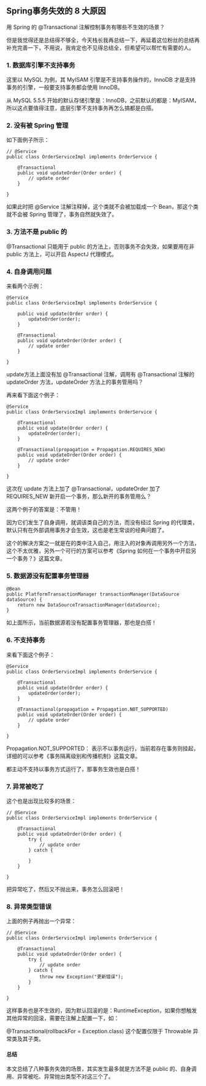 ## Spring事务失效的 8 大原因
用 Spring 的 @Transactional 注解控制事务有哪些不生效的场景？


但是我觉得还是总结得不够全，今天栈长我再总结一下，再延着这位粉丝的总结再补充完善一下，不用说，我肯定也不见得总结全，但希望可以帮忙有需要的人。

### 1. 数据库引擎不支持事务
这里以 MySQL 为例，其 MyISAM 引擎是不支持事务操作的，InnoDB 才是支持事务的引擎，一般要支持事务都会使用 InnoDB。

从 MySQL 5.5.5 开始的默认存储引擎是：InnoDB，之前默认的都是：MyISAM，所以这点要值得注意，底层引擎不支持事务再怎么搞都是白搭。

### 2. 没有被 Spring 管理
如下面例子所示：


```
// @Service
public class OrderServiceImpl implements OrderService {

    @Transactional
    public void updateOrder(Order order) {
        // update order
    }
    
}
```

如果此时把 @Service 注解注释掉，这个类就不会被加载成一个 Bean，那这个类就不会被 Spring 管理了，事务自然就失效了。

### 3. 方法不是 public 的
 @Transactional 只能用于 public 的方法上，否则事务不会失效，如果要用在非 public 方法上，可以开启 AspectJ 代理模式。

### 4. 自身调用问题
来看两个示例：


```
@Service
public class OrderServiceImpl implements OrderService {

    public void update(Order order) {
        updateOrder(order);
    }
    
    @Transactional
    public void updateOrder(Order order) {
        // update order
    }
    
}
```

update方法上面没有加 @Transactional 注解，调用有 @Transactional 注解的 updateOrder 方法，updateOrder 方法上的事务管用吗？

再来看下面这个例子：

```
@Service
public class OrderServiceImpl implements OrderService {

    @Transactional
    public void update(Order order) {
        updateOrder(order);
    }
    
    @Transactional(propagation = Propagation.REQUIRES_NEW)
    public void updateOrder(Order order) {
        // update order
    }
    
}
```

这次在 update 方法上加了 @Transactional，updateOrder 加了 REQUIRES_NEW 新开启一个事务，那么新开的事务管用么？

这两个例子的答案是：不管用！

因为它们发生了自身调用，就调该类自己的方法，而没有经过 Spring 的代理类，默认只有在外部调用事务才会生效，这也是老生常谈的经典问题了。

这个的解决方案之一就是在的类中注入自己，用注入的对象再调用另外一个方法，这个不太优雅，另外一个可行的方案可以参考《Spring 如何在一个事务中开启另一个事务？》这篇文章。

### 5. 数据源没有配置事务管理器

```
@Bean
public PlatformTransactionManager transactionManager(DataSource dataSource) {
    return new DataSourceTransactionManager(dataSource);
}
```

如上面所示，当前数据源若没有配置事务管理器，那也是白搭！

### 6. 不支持事务
来看下面这个例子：


```
@Service
public class OrderServiceImpl implements OrderService {

    @Transactional
    public void update(Order order) {
        updateOrder(order);
    }
    
    @Transactional(propagation = Propagation.NOT_SUPPORTED)
    public void updateOrder(Order order) {
        // update order
    }
    
}
```

Propagation.NOT_SUPPORTED： 表示不以事务运行，当前若存在事务则挂起，详细的可以参考《事务隔离级别和传播机制》这篇文章。

都主动不支持以事务方式运行了，那事务生效也是白搭！

### 7. 异常被吃了
这个也是出现比较多的场景：


```
// @Service
public class OrderServiceImpl implements OrderService {

    @Transactional
    public void updateOrder(Order order) {
        try {
            // update order
        } catch {
            
        }
    }
    
}
```

把异常吃了，然后又不抛出来，事务怎么回滚吧！

### 8. 异常类型错误
上面的例子再抛出一个异常：


```
// @Service
public class OrderServiceImpl implements OrderService {

    @Transactional
    public void updateOrder(Order order) {
        try {
            // update order
        } catch {
            throw new Exception("更新错误");
        }
    }
    
}
```

这样事务也是不生效的，因为默认回滚的是：RuntimeException，如果你想触发其他异常的回滚，需要在注解上配置一下，如：

@Transactional(rollbackFor = Exception.class)
这个配置仅限于 Throwable 异常类及其子类。

#### 总结
本文总结了八种事务失效的场景，其实发生最多就是方法不是 public 的、自身调用、异常被吃、异常抛出类型不对这三个了。